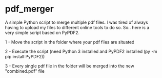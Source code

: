 # pdf_merger
A simple Python script to merge multiple pdf files.
I was tired of always having to upload my files to different online tools to do so.
So.. here is a very simple script based on PyPDF2.

1 - Move the script in the folder where your pdf files are situated

2 - Execute the script (need Python 3 installed and PyPDF2 installed (py -m pip install PyPDF2))

3 - Every single pdf file in the folder will be merged into the new "combined.pdf" file
